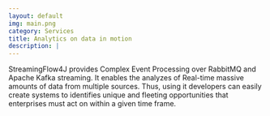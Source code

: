 ```yaml
---
layout: default
img: main.png
category: Services
title: Analytics on data in motion
description: |
---
```

 StreamingFlow4J provides Complex Event Processing over 
 RabbitMQ and Apache Kafka streaming. It enables the analyzes 
 of Real-time massive amounts of data from multiple sources. 
 Thus, using it developers can easily create systems to identifies 
 unique and fleeting opportunities that enterprises must act on 
 within a given time frame. 